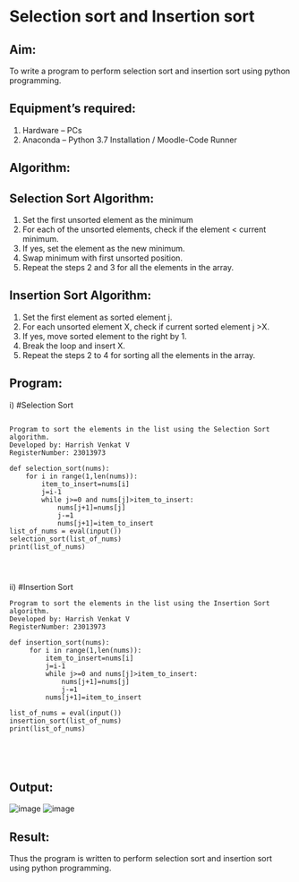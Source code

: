# Selection sort and Insertion sort
## Aim:
To write a program to perform selection sort and insertion sort using python programming.
## Equipment’s required:
1.	Hardware – PCs
2.	Anaconda – Python 3.7 Installation / Moodle-Code Runner
## Algorithm:
## Selection Sort Algorithm:
1.	Set the first unsorted element as the minimum
2.	For each of the unsorted elements, check if the element < current minimum.
3.	If yes, set the element as the new minimum.
4.	Swap minimum with first unsorted position.
5.	Repeat the steps 2 and 3 for all the elements in the array.
## Insertion Sort Algorithm:
1.	Set the first element as sorted element j.
2.	For each unsorted element X, check if current sorted element j >X.
3.	If yes, move sorted element to the right by 1.
4.	Break the loop and insert X.
5.	Repeat the steps 2 to 4 for sorting all the elements in the array.
## Program:
i)	#Selection Sort
```

Program to sort the elements in the list using the Selection Sort algorithm.
Developed by: Harrish Venkat V
RegisterNumber: 23013973

def selection_sort(nums):
    for i in range(1,len(nums)):
        item_to_insert=nums[i]
        j=i-1
        while j>=0 and nums[j]>item_to_insert:
            nums[j+1]=nums[j]
            j-=1
            nums[j+1]=item_to_insert
list_of_nums = eval(input())
selection_sort(list_of_nums)
print(list_of_nums)




```
ii)	#Insertion Sort
```
Program to sort the elements in the list using the Insertion Sort algorithm.
Developed by: Harrish Venkat V
RegisterNumber: 23013973

def insertion_sort(nums):
     for i in range(1,len(nums)):
         item_to_insert=nums[i]
         j=i-1
         while j>=0 and nums[j]>item_to_insert:
             nums[j+1]=nums[j]
             j-=1
         nums[j+1]=item_to_insert
    
list_of_nums = eval(input())
insertion_sort(list_of_nums)
print(list_of_nums)





```

## Output:
![image](https://github.com/HarrishVenkat/Sorting-Algorithm/assets/144979588/9d0a0aa2-0ba3-4f4c-8fe6-ef67bd34b254)
![image](https://github.com/HarrishVenkat/Sorting-Algorithm/assets/144979588/e80b11b7-f837-4e2b-b0f4-9f69f6b9077f)


## Result:
Thus the program is written to perform selection sort and insertion sort using python programming.

